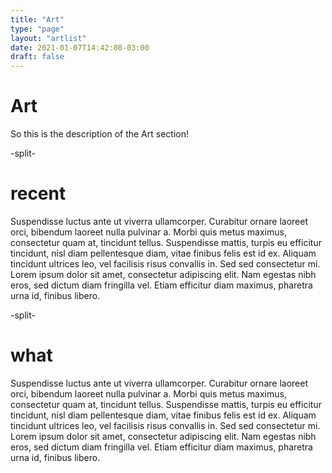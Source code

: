 ```yaml
---
title: "Art"
type: "page"
layout: "artlist"
date: 2021-01-07T14:42:08-03:00
draft: false
---
```


# Art
So this is the description of the Art section!

-split-

# recent
Suspendisse luctus ante ut viverra ullamcorper. Curabitur ornare laoreet orci, bibendum laoreet nulla pulvinar a. Morbi quis metus maximus, consectetur quam at, tincidunt tellus. Suspendisse mattis, turpis eu efficitur tincidunt, nisl diam pellentesque diam, vitae finibus felis est id ex. Aliquam tincidunt ultrices leo, vel facilisis risus convallis in. Sed sed consectetur mi. Lorem ipsum dolor sit amet, consectetur adipiscing elit. Nam egestas nibh eros, sed dictum diam fringilla vel. Etiam efficitur diam maximus, pharetra urna id, finibus libero.

-split-

# what
Suspendisse luctus ante ut viverra ullamcorper. Curabitur ornare laoreet orci, bibendum laoreet nulla pulvinar a. Morbi quis metus maximus, consectetur quam at, tincidunt tellus. Suspendisse mattis, turpis eu efficitur tincidunt, nisl diam pellentesque diam, vitae finibus felis est id ex. Aliquam tincidunt ultrices leo, vel facilisis risus convallis in. Sed sed consectetur mi. Lorem ipsum dolor sit amet, consectetur adipiscing elit. Nam egestas nibh eros, sed dictum diam fringilla vel. Etiam efficitur diam maximus, pharetra urna id, finibus libero.